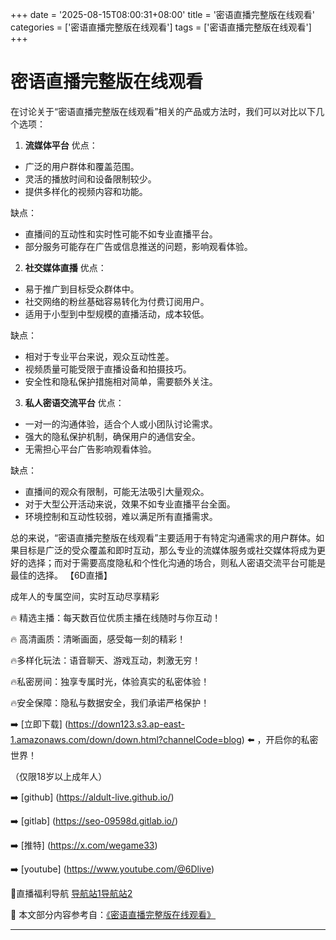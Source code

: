 +++
date = '2025-08-15T08:00:31+08:00'
title = '密语直播完整版在线观看'
categories = ['密语直播完整版在线观看']
tags = ['密语直播完整版在线观看']
+++

# 密语直播完整版在线观看

在讨论关于“密语直播完整版在线观看”相关的产品或方法时，我们可以对比以下几个选项：

1. **流媒体平台**
优点：
- 广泛的用户群体和覆盖范围。
- 灵活的播放时间和设备限制较少。
- 提供多样化的视频内容和功能。

缺点：
- 直播间的互动性和实时性可能不如专业直播平台。
- 部分服务可能存在广告或信息推送的问题，影响观看体验。

2. **社交媒体直播**
优点：
- 易于推广到目标受众群体中。
- 社交网络的粉丝基础容易转化为付费订阅用户。
- 适用于小型到中型规模的直播活动，成本较低。

缺点：
- 相对于专业平台来说，观众互动性差。
- 视频质量可能受限于直播设备和拍摄技巧。
- 安全性和隐私保护措施相对简单，需要额外关注。

3. **私人密语交流平台**
优点：
- 一对一的沟通体验，适合个人或小团队讨论需求。
- 强大的隐私保护机制，确保用户的通信安全。
- 无需担心平台广告影响观看体验。

缺点：
- 直播间的观众有限制，可能无法吸引大量观众。
- 对于大型公开活动来说，效果不如专业直播平台全面。
- 环境控制和互动性较弱，难以满足所有直播需求。

总的来说，“密语直播完整版在线观看”主要适用于有特定沟通需求的用户群体。如果目标是广泛的受众覆盖和即时互动，那么专业的流媒体服务或社交媒体将成为更好的选择；而对于需要高度隐私和个性化沟通的场合，则私人密语交流平台可能是最佳的选择。
【6D直播】

 成年人的专属空间，实时互动尽享精彩

🔥 精选主播：每天数百位优质主播在线随时与你互动！

🔥 高清画质：清晰画面，感受每一刻的精彩！

🔥多样化玩法：语音聊天、游戏互动，刺激无穷！

🔥私密房间：独享专属时光，体验真实的私密体验！

🔥安全保障：隐私与数据安全，我们承诺严格保护！

➡️ [立即下载] (https://down123.s3.ap-east-1.amazonaws.com/down/down.html?channelCode=blog) ⬅️ ，开启你的私密世界！

 （仅限18岁以上成年人）

➡️ [github] (https://aldult-live.github.io/)

➡️ [gitlab] (https://seo-09598d.gitlab.io/)

➡️ [推特] (https://x.com/wegame33)

➡️ [youtube] (https://www.youtube.com/@6Dlive)

🔞直播福利导航   [导航站1](https://webstack-86085a.gitlab.io/)[导航站2](https://onlygit123-2.github.io/)

📘 本文部分内容参考自：[《密语直播完整版在线观看》](https://webstack-hugo-10.pages.dev/)

---
